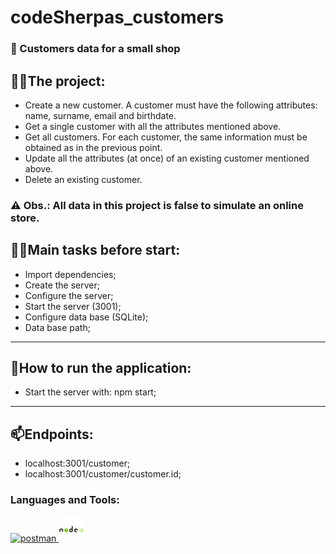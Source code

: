 # codeSherpas_customers 
### 🛒 Customers data for a small shop


## 👨‍💻The project:

- Create a new customer. A customer must have the following attributes: name, surname, email and birthdate.
- Get a single customer with all the attributes mentioned above.
- Get all customers. For each customer, the same information must be obtained as in the previous point.
- Update all the attributes (at once) of an existing customer mentioned above.
- Delete an existing customer.

### ⚠️ Obs.: All data in this project is false to simulate an online store.

## 👨‍💻Main tasks before start:

- Import dependencies;
- Create the server;
- Configure the server;
- Start the server (3001);
- Configure data base (SQLite);
- Data base path;

---

## 🚀How to run the application:

- Start the server with: npm start;

---

##  📫Endpoints:

- localhost:3001/customer;
- localhost:3001/customer/customer.id;  


<h3 align="left">Languages and Tools:</h3>

<a href="https://postman.com" target="_blank" rel="noreferrer"> <img src="https://www.vectorlogo.zone/logos/getpostman/getpostman-icon.svg" alt="postman" width="40" height="40"/> </a>
<a href="https://nodejs.org/en/" target="_blank" rel="noreferrer"> <img src="https://raw.githubusercontent.com/devicons/devicon/master/icons/nodejs/nodejs-original-wordmark.svg" alt="nodejs" width="40" height="40"/> </a>
